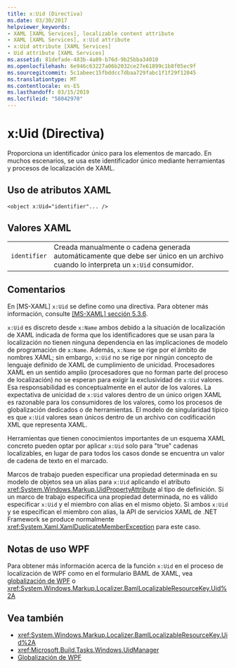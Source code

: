 ```yaml
---
title: x:Uid (Directiva)
ms.date: 03/30/2017
helpviewer_keywords:
- XAML [XAML Services], localizable content attribute
- XAML [XAML Services], x:Uid attribute
- x:Uid attribute [XAML Services]
- Uid attribute [XAML Services]
ms.assetid: 81defade-483b-4a89-b76d-9b25bba34010
ms.openlocfilehash: 6e946c63227a06b2032ce27e61899c1b8f05ec9f
ms.sourcegitcommit: 5c1abeec15fbddcc7dbaa729fabc1f1f29f12045
ms.translationtype: MT
ms.contentlocale: es-ES
ms.lasthandoff: 03/15/2019
ms.locfileid: "58042970"
---
```

# <a name="xuid-directive"></a>x:Uid (Directiva)
Proporciona un identificador único para los elementos de marcado. En muchos escenarios, se usa este identificador único mediante herramientas y procesos de localización de XAML.  
  
## <a name="xaml-attribute-usage"></a>Uso de atributos XAML  
  
```xaml  
<object x:Uid="identifier"... />  
```  
  
## <a name="xaml-values"></a>Valores XAML  
  
|||  
|-|-|  
|`identifier`|Creada manualmente o cadena generada automáticamente que debe ser único en un archivo cuando lo interpreta un `x:Uid` consumidor.|  
  
## <a name="remarks"></a>Comentarios  
 En [MS-XAML] `x:Uid` se define como una directiva. Para obtener más información, consulte [ \[MS-XAML\] sección 5.3.6](https://go.microsoft.com/fwlink/?LinkId=114525).  
  
 `x:Uid` es discreto desde `x:Name` ambos debido a la situación de localización de XAML indicada de forma que los identificadores que se usan para la localización no tienen ninguna dependencia en las implicaciones de modelo de programación de `x:Name`. Además, `x:Name` se rige por el ámbito de nombres XAML; sin embargo, `x:Uid` no se rige por ningún concepto de lenguaje definido de XAML de cumplimiento de unicidad. Procesadores XAML en un sentido amplio (procesadores que no forman parte del proceso de localización) no se esperan para exigir la exclusividad de `x:Uid` valores. Esa responsabilidad es conceptualmente en el autor de los valores. La expectativa de unicidad de `x:Uid` valores dentro de un único origen XAML es razonable para los consumidores de los valores, como los procesos de globalización dedicados o de herramientas. El modelo de singularidad típico es que `x:Uid` valores sean únicos dentro de un archivo con codificación XML que representa XAML.  
  
 Herramientas que tienen conocimientos importantes de un esquema XAML concreto pueden optar por aplicar `x:Uid` solo para "true" cadenas localizables, en lugar de para todos los casos donde se encuentra un valor de cadena de texto en el marcado.  
  
 Marcos de trabajo pueden especificar una propiedad determinada en su modelo de objetos sea un alias para `x:Uid` aplicando el atributo <xref:System.Windows.Markup.UidPropertyAttribute> al tipo de definición. Si un marco de trabajo especifica una propiedad determinada, no es válido especificar `x:Uid` y el miembro con alias en el mismo objeto. Si ambos `x:Uid` y se especifican el miembro con alias, la API de servicios XAML de .NET Framework se produce normalmente <xref:System.Xaml.XamlDuplicateMemberException> para este caso.  
  
## <a name="wpf-usage-notes"></a>Notas de uso WPF  
 Para obtener más información acerca de la función `x:Uid` en el proceso de localización de WPF como en el formulario BAML de XAML, vea [globalización de WPF](../wpf/advanced/globalization-for-wpf.md) o <xref:System.Windows.Markup.Localizer.BamlLocalizableResourceKey.Uid%2A>  
  
## <a name="see-also"></a>Vea también
- <xref:System.Windows.Markup.Localizer.BamlLocalizableResourceKey.Uid%2A>
- <xref:Microsoft.Build.Tasks.Windows.UidManager>
- [Globalización de WPF](../wpf/advanced/globalization-for-wpf.md)
